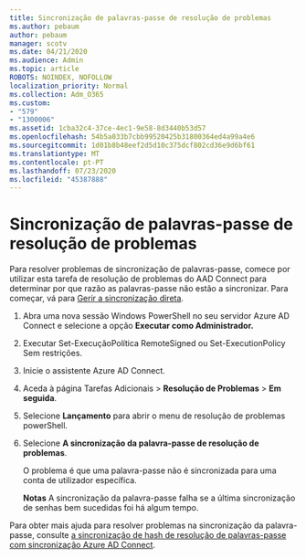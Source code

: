 ```yaml
---
title: Sincronização de palavras-passe de resolução de problemas
ms.author: pebaum
author: pebaum
manager: scotv
ms.date: 04/21/2020
ms.audience: Admin
ms.topic: article
ROBOTS: NOINDEX, NOFOLLOW
localization_priority: Normal
ms.collection: Adm_O365
ms.custom:
- "579"
- "1300006"
ms.assetid: 1cba32c4-37ce-4ec1-9e58-8d3440b53d57
ms.openlocfilehash: 54b5a033b7cbb99520425b31800364ed4a99a4e6
ms.sourcegitcommit: 1d01b8b48eef2d5d10c375dcf802cd36e9d6bf61
ms.translationtype: MT
ms.contentlocale: pt-PT
ms.lasthandoff: 07/23/2020
ms.locfileid: "45387888"
---
```

# <a name="troubleshoot-password-synchronization"></a>Sincronização de palavras-passe de resolução de problemas

Para resolver problemas de sincronização de palavras-passe, comece por utilizar esta tarefa de resolução de problemas do AAD Connect para determinar por que razão as palavras-passe não estão a sincronizar. Para começar, vá para [Gerir a sincronização direta](https://admin.microsoft.com/AdminPortal/Home#/dirsyncmanagement).  

1. Abra uma nova sessão Windows PowerShell no seu servidor Azure AD Connect e selecione a opção **Executar como Administrador.**

2. Executar Set-ExecuçãoPolítica RemoteSigned ou Set-ExecutionPolicy Sem restrições.

3. Inicie o assistente Azure AD Connect.

4. Aceda à página Tarefas Adicionais > **Resolução de Problemas**  >  **Em seguida**.

5. Selecione **Lançamento** para abrir o menu de resolução de problemas powerShell.

6. Selecione **A sincronização da palavra-passe de resolução de problemas**.

    O problema é que uma palavra-passe não é sincronizada para uma conta de utilizador específica.

    **Notas** A sincronização da palavra-passe falha se a última sincronização de senhas bem sucedidas foi há algum tempo.

Para obter mais ajuda para resolver problemas na sincronização da palavra-passe, consulte [a sincronização de hash de resolução de palavras-passe com sincronização Azure AD Connect](https://docs.microsoft.com/azure/active-directory/hybrid/tshoot-connect-password-hash-synchronization).